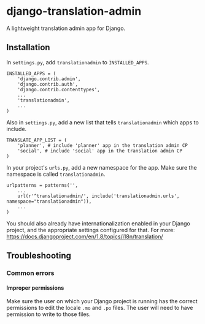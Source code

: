 # django-translation-admin
A lightweight translation admin app for Django.

## Installation
In `settings.py`, add `translationadmin` to `INSTALLED_APPS`.

```
INSTALLED_APPS = (
    'django.contrib.admin',
    'django.contrib.auth',
    'django.contrib.contenttypes',
    ...
    'translationadmin',
    ...
)
```

Also in `settings.py`, add a new list that tells `translationadmin` which apps to include.

```
TRANSLATE_APP_LIST = (
    'planner', # include 'planner' app in the translation admin CP
    'social', # include 'social' app in the translation admin CP
)
```

In your project's `urls.py`, add a new namespace for the app. Make sure the namespace is called `translationadmin`.

```
urlpatterns = patterns('',
    ...
    url(r'^translationadmin/', include('translationadmin.urls', namespace="translationadmin")),
    ...
)
```

You should also already have internationalization enabled in your Django project, and the appropriate settings configured for that. For more: https://docs.djangoproject.com/en/1.8/topics/i18n/translation/

## Troubleshooting
### Common errors
#### Improper permissions
Make sure the user on which your Django project is running has the correct permissions to edit the locale `.mo` and `.po` files. The user will need to have permission to write to those files.

